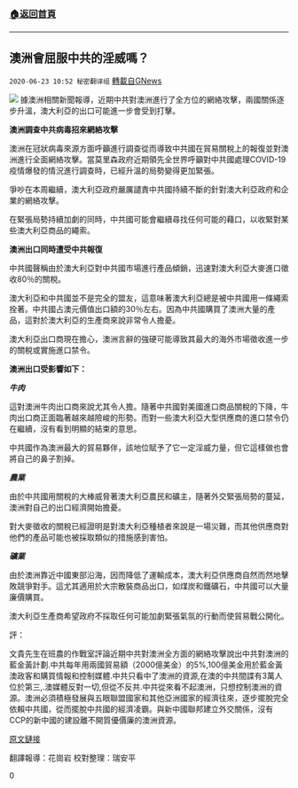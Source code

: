 ###  [:house:返回首頁](https://github.com/ourhimalayas/txt)
---

## 澳洲會屈服中共的淫威嗎？
`2020-06-23 10:52 秘密翻译组` [轉載自GNews](https://gnews.org/zh-hant/243258/)

![](https://s3.amazonaws.com/gnews-media-offload/wp-content/uploads/2020/06/23104623/Picture-1-104.png)
據澳洲相關新聞報導，近期中共對澳洲進行了全方位的網絡攻擊，兩國關係逐步升溫，澳大利亞的出口可能進一步會受到打擊。

**澳洲調查中共病毒招來網絡攻擊**

澳洲在冠狀病毒來源方面呼籲進行調查從而導致中共國在貿易關稅上的報復並對澳洲進行全面網絡攻擊。當莫里森政府近期領先全世界呼籲對中共國處理COVID-19疫情爆發的情況進行調查時，已經升溫的局勢變得更加緊張。

爭吵在本周繼續，澳大利亞政府嚴厲譴責中共國持續不斷的針對澳大利亞政府和企業的網絡攻擊。

在緊張局勢持續加劇的同時，中共國可能會繼續尋找任何可能的藉口，以收緊對某些澳大利亞商品的繩索。

**澳洲出口同時遭受中共報復**

中共國聲稱由於澳大利亞對中共國市場進行產品傾銷，迅速對澳大利亞大麥進口徵收80％的關稅。

澳大利亞和中共國並不是完全的盟友，這意味著澳大利亞總是被中共國用一條繩索拴著。中共國占澳元價值出口額的30％左右。因為中共國購買了澳洲大量的產品，這對於澳大利亞的生產商來說非常令人擔憂。

澳大利亞出口商現在擔心，澳洲言辭的強硬可能導致其最大的海外市場徵收進一步的關稅或實施進口禁令。

**澳洲出口受影響如下：**

***牛肉***

這對澳洲牛肉出口商來說尤其令人擔。隨著中共國對美國進口商品關稅的下降，牛肉出口商正面臨著越來越險峻的形勢。而對一些澳大利亞大型供應商的進口禁令仍在繼續，沒有看到明顯的結束的意思。

中共國作為澳洲最大的貿易夥伴，該地位賦予了它一定淫威力量，但它這樣做也會將自己的鼻子割掉。

***農業***

由於中共國用關稅的大棒威脅著澳大利亞農民和礦主，隨著外交緊張局勢的蔓延，澳洲對自己的出口經濟開始擔憂。

對大麥徵收的關稅已經證明是對澳大利亞種植者來說是一場災難，而其他供應商對他們的產品可能也被採取類似的措施感到害怕。

***礦業***

由於澳洲靠近中國東部沿海，因而降低了運輸成本，澳大利亞供應商自然而然地擊敗競爭對手。這尤其適用於大宗散裝商品出口，如煤炭和鐵礦石，中共國可以大量廉價購買。

澳大利亞生產商希望政府不採取任何可能加劇緊張氣氛的行動而使貿易戰公開化。

評：

文貴先生在班農的作戰室評論近期中共對澳洲全方面的網絡攻擊說出中共對澳洲的藍金黃計劃.中共每年用兩國貿易額（2000億美金）的5%,100億美金用於藍金黃澳政客和購買情報和控制媒體.中共只看中了澳洲的資源,在澳的中共間諜有3萬人位於第三,.澳媒體反對一切,但從不反共.中共從來看不起澳洲，只想控制澳洲的資源。澳洲必須積極發展與五眼聯盟國家和其他亞洲國家的經濟往來，逐步擺脫完全依賴中共國，從而擺脫中共國的經濟凌霸。與新中國聯邦建立外交關係，沒有CCP的新中國的建設離不開質優價廉的澳洲資源。

[原文鏈接](https://themarketherald.com.au/tensions-between-australia-and-china-intensify-2020-06-22/)

翻譯報導：花崗岩
校對整理：瑞安平

0

